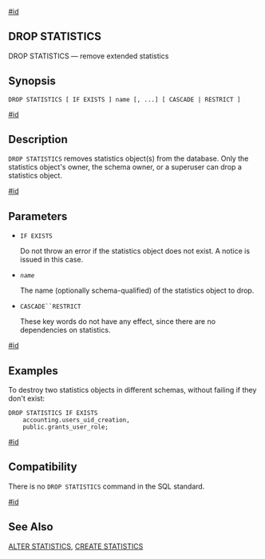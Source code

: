 [#id](#SQL-DROPSTATISTICS)

## DROP STATISTICS

DROP STATISTICS — remove extended statistics

## Synopsis

```
DROP STATISTICS [ IF EXISTS ] name [, ...] [ CASCADE | RESTRICT ]
```

[#id](#id-1.9.3.132.5)

## Description

`DROP STATISTICS` removes statistics object(s) from the database. Only the statistics object's owner, the schema owner, or a superuser can drop a statistics object.

[#id](#id-1.9.3.132.6)

## Parameters

* `IF EXISTS`

  Do not throw an error if the statistics object does not exist. A notice is issued in this case.

* *`name`*

  The name (optionally schema-qualified) of the statistics object to drop.

* `CASCADE``RESTRICT`

  These key words do not have any effect, since there are no dependencies on statistics.

[#id](#id-1.9.3.132.7)

## Examples

To destroy two statistics objects in different schemas, without failing if they don't exist:

```
DROP STATISTICS IF EXISTS
    accounting.users_uid_creation,
    public.grants_user_role;
```

[#id](#id-1.9.3.132.8)

## Compatibility

There is no `DROP STATISTICS` command in the SQL standard.

[#id](#id-1.9.3.132.9)

## See Also

[ALTER STATISTICS](sql-alterstatistics), [CREATE STATISTICS](sql-createstatistics)